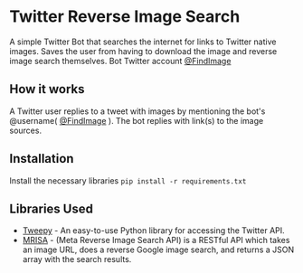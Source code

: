 # Twitter Reverse Image Search

A simple Twitter Bot that searches the internet for links to Twitter native images.
Saves the user from having to download the image and reverse image search themselves.
Bot Twitter account [@FindImage](https://twitter.com/FindImage)

## How it works

A Twitter user replies to a tweet with images by mentioning the bot's @username( [@FindImage](https://twitter.com/FindImage) ).
The bot replies with link(s) to the image sources.

## Installation

Install the necessary libraries
`pip install -r requirements.txt`

## Libraries Used

- [Tweepy](https://www.tweepy.org/) - An easy-to-use Python library for accessing the Twitter API.
- [MRISA](https://github.com/vivithemage/mrisa) - (Meta Reverse Image Search API) is a RESTful API which takes an image URL, does a reverse Google image search, and returns a JSON array with the search results.
